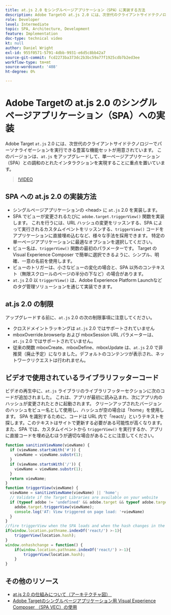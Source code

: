 ```yaml
---
title: at.js 2.0 をシングルページアプリケーション（SPA）に実装する方法
description: Adobe Targetの at.js 2.0 には、次世代のクライアントサイドテクノロジーでパーソナライゼーションを実行できる豊富な機能セットが用意されています。 次の手順に従って、at.js 2.0 をシングルページアプリケーション（SPA）に実装します。
role: Developer
level: Intermediate
topic: SPA, Architecture, Development
feature: Implementation
doc-type: technical video
kt: null
author: Daniel Wright
exl-id: 955f0571-5791-4dbb-9931-e6d5c8bb42a7
source-git-commit: fcd2273ba373dc2b3bc59a77f1925cdb7b2ed3ee
workflow-type: tm+mt
source-wordcount: '408'
ht-degree: 0%

---
```


# Adobe Targetの at.js 2.0 のシングルページアプリケーション（SPA）への実装

Adobe Target `at.js` 2.0 には、次世代のクライアントサイドテクノロジーでパーソナライゼーションを実行できる豊富な機能セットが用意されています。 このバージョンは、`at.js` をアップグレードして、単一ページアプリケーション（SPA）との調和のとれたインタラクションを実現することに重点を置いています。

>[!VIDEO](https://video.tv.adobe.com/v/35058?quality=12&captions=jpn)

## SPA への at.js 2.0 の実装方法

* シングルページアプリケーションの &lt;head> に `at.js` 2.0 を実装します。
* SPA でビューが変更されるたびに `adobe.target.triggerView()` 関数を実装します。 これを行うには、URL ハッシュの変更をリッスンする、SPA によって実行されるカスタムイベントをリッスンする、`triggerView()` コードをアプリケーションに直接埋め込むなど、様々な手法を採用できます。 特定の単一ページアプリケーションに最適なオプションを選択してください。
* ビュー名は、`triggerView()` 関数の最初のパラメーターです。 Target の Visual Experience Composer で簡単に選択できるように、シンプル、明確、一意の名前を使用します。
* ビューのトリガーは、小さなビューの変化の場合と、SPA 以外のコンテキスト（無限スクロールのページの半分の下など）の場合があります。
* `at.js` 2.0 以 `triggerView()` は、Adobe Experience Platform Launchなどのタグ管理ソリューションを通じて実装できます。

## at.js 2.0 の制限

アップグレードする前に、`at.js` 2.0 の次の制限事項に注意してください。

* クロスドメイントラッキングは `at.js` 2.0 ではサポートされていません
* mboxOverride.browserIp および mboxSession URL パラメーターは、`at.js` 2.0 ではサポートされていません。
* 従来の関数 mboxCreate、mboxDefine、mboxUpdate は、`at.js` 2.0 で非推奨（廃止予定）になりました。デフォルトのコンテンツが表示され、ネットワークリクエストは行われません。

## ビデオで使用されているライブラリフッターコード

ビデオの再生中に、`at.js` ライブラリのライブラリフッターセクションに次のコードが追加されました。 これは、アプリが最初に読み込まれ、次にアプリ内のハッシュが変更されたときに起動されます。 クリーンアップされたバージョンのハッシュをビュー名として使用し、ハッシュが空の場合は「home」を使用します。 SPA を識別するために、コードは URL 内で「react/」というテキストを探します。このテキストはサイトで更新する必要がある可能性が高くなります。 また、SPA では、カスタムイベントから `triggerView()` を実行するか、アプリに直接コードを埋め込むほうが適切な場合があることに注意してください。

```javascript
function sanitizeViewName(viewName) {
  if (viewName.startsWith('#')) {
    viewName = viewName.substr(1);
  }
  if (viewName.startsWith('/')) {
    viewName = viewName.substr(1);
  }
  return viewName;
}
function triggerView(viewName) {
  viewName = sanitizeViewName(viewName) || 'home';
  // Validate if the Target Libraries are available on your website
  if (typeof adobe != 'undefined' && adobe.target && typeof adobe.target.triggerView === 'function') {
    adobe.target.triggerView(viewName);
    console.log('AT: View triggered on page load: '+viewName)
  }
}
//fire triggerView when the SPA loads and when the hash changes in the SPA
if(window.location.pathname.indexOf('react/') >-1){
    triggerView(location.hash);
}
window.onhashchange = function() {
    if(window.location.pathname.indexOf('react/') >-1){
        triggerView(location.hash);
    }
}
```

## その他のリソース

* [at.js 2.0 の仕組みについて（アーキテクチャ図） &#x200B;](understanding-how-atjs-20-works.md)
* [Adobe Targetのシングルページアプリケーション用 Visual Experience Composer （SPA VEC）の使用](../experiences/use-the-visual-experience-composer-for-single-page-applications.md)

